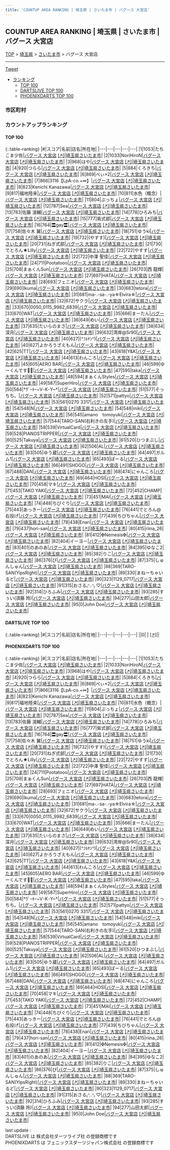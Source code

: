 ```yaml
---
title: 'COUNTUP AREA RANKING | 埼玉県 | さいたま市 | バグース 大宮店'
---
```

## COUNTUP AREA RANKING | 埼玉県 | さいたま市 | バグース 大宮店

[TOP](/darts/rank/) > [埼玉県](/darts/rank/埼玉県/) > [さいたま市](/darts/rank/埼玉県/さいたま市/) > バグース 大宮店

___

<a href="https://twitter.com/share?ref_src=twsrc%5Etfw" data-text="COUNTUP AREA RANKING | 埼玉県さいたま市バグース 大宮店" class="twitter-share-button" data-hashtags="DARTSLIVE,PHOENIXDARTS,darts,ダーツ" data-show-count="false">Tweet</a>

* [ランキング](#カウントアップランキング)
    * [TOP 100](#top-100)
    * [DARTSLIVE TOP 100](#dartslive-top-100)
    * [PHOENIXDARTS TOP 100](#phoenixdarts-top-100)

### 市区町村

<ul>

</ul>

### カウントアップランキング

#### TOP 100



{:.table-ranking}
|#|スコア|名前|店名|所在地|
|---|---|---|---|---|
|1|1053|<span class="rank-name-pd">たちこま少佐</span>|<a href="/darts/rank/shops/7650.html">バグース 大宮店</a> <a href="https://vs.phoenixdarts.com/jp/shop/shopDetailInfo/s_7650?s_seq=7650">[↗]</a>|<a href="/darts/rank/埼玉県/さいたま市">埼玉県さいたま市</a>|
|2|1033|<span class="rank-name-pd">NoriHiroN</span>|<a href="/darts/rank/shops/7650.html">バグース 大宮店</a> <a href="https://vs.phoenixdarts.com/jp/shop/shopDetailInfo/s_7650?s_seq=7650">[↗]</a>|<a href="/darts/rank/埼玉県/さいたま市">埼玉県さいたま市</a>|
|3|968|<span class="rank-name-pd">はや</span>|<a href="/darts/rank/shops/7650.html">バグース 大宮店</a> <a href="https://vs.phoenixdarts.com/jp/shop/shopDetailInfo/s_7650?s_seq=7650">[↗]</a>|<a href="/darts/rank/埼玉県/さいたま市">埼玉県さいたま市</a>|
|4|920|<span class="rank-name-pd">つらら</span>|<a href="/darts/rank/shops/7650.html">バグース 大宮店</a> <a href="https://vs.phoenixdarts.com/jp/shop/shopDetailInfo/s_7650?s_seq=7650">[↗]</a>|<a href="/darts/rank/埼玉県/さいたま市">埼玉県さいたま市</a>|
|5|884|<span class="rank-name-pd">くろきち</span>|<a href="/darts/rank/shops/7650.html">バグース 大宮店</a> <a href="https://vs.phoenixdarts.com/jp/shop/shopDetailInfo/s_7650?s_seq=7650">[↗]</a>|<a href="/darts/rank/埼玉県/さいたま市">埼玉県さいたま市</a>|
|6|869|<span class="rank-name-pd">ぺぃ×2</span>|<a href="/darts/rank/shops/7650.html">バグース 大宮店</a> <a href="https://vs.phoenixdarts.com/jp/shop/shopDetailInfo/s_7650?s_seq=7650">[↗]</a>|<a href="/darts/rank/埼玉県/さいたま市">埼玉県さいたま市</a>|
|7|866|<span class="rank-name-pd">3116【LpA-co.+∞】</span>|<a href="/darts/rank/shops/7650.html">バグース 大宮店</a> <a href="https://vs.phoenixdarts.com/jp/shop/shopDetailInfo/s_7650?s_seq=7650">[↗]</a>|<a href="/darts/rank/埼玉県/さいたま市">埼玉県さいたま市</a>|
|8|823|<span class="rank-name-pd">Kenichi Kanazawa</span>|<a href="/darts/rank/shops/7650.html">バグース 大宮店</a> <a href="https://vs.phoenixdarts.com/jp/shop/shopDetailInfo/s_7650?s_seq=7650">[↗]</a>|<a href="/darts/rank/埼玉県/さいたま市">埼玉県さいたま市</a>|
|9|817|<span class="rank-name-pd">福地陸来</span>|<a href="/darts/rank/shops/7650.html">バグース 大宮店</a> <a href="https://vs.phoenixdarts.com/jp/shop/shopDetailInfo/s_7650?s_seq=7650">[↗]</a>|<a href="/darts/rank/埼玉県/さいたま市">埼玉県さいたま市</a>|
|10|811|<span class="rank-name-pd">水色（概念）</span>|<a href="/darts/rank/shops/7650.html">バグース 大宮店</a> <a href="https://vs.phoenixdarts.com/jp/shop/shopDetailInfo/s_7650?s_seq=7650">[↗]</a>|<a href="/darts/rank/埼玉県/さいたま市">埼玉県さいたま市</a>|
|11|804|<span class="rank-name-pd">ぷっちょ</span>|<a href="/darts/rank/shops/7650.html">バグース 大宮店</a> <a href="https://vs.phoenixdarts.com/jp/shop/shopDetailInfo/s_7650?s_seq=7650">[↗]</a>|<a href="/darts/rank/埼玉県/さいたま市">埼玉県さいたま市</a>|
|12|787|<span class="rank-name-pd">Sea</span>|<a href="/darts/rank/shops/7650.html">バグース 大宮店</a> <a href="https://vs.phoenixdarts.com/jp/shop/shopDetailInfo/s_7650?s_seq=7650">[↗]</a>|<a href="/darts/rank/埼玉県/さいたま市">埼玉県さいたま市</a>|
|13|783|<span class="rank-name-pd"><span class="pro-icon-pd"></span>佐藤 滉輔</span>|<a href="/darts/rank/shops/7650.html">バグース 大宮店</a> <a href="https://vs.phoenixdarts.com/jp/shop/shopDetailInfo/s_7650?s_seq=7650">[↗]</a>|<a href="/darts/rank/埼玉県/さいたま市">埼玉県さいたま市</a>|
|14|778|<span class="rank-name-pd">ひろみち</span>|<a href="/darts/rank/shops/7650.html">バグース 大宮店</a> <a href="https://vs.phoenixdarts.com/jp/shop/shopDetailInfo/s_7650?s_seq=7650">[↗]</a>|<a href="/darts/rank/埼玉県/さいたま市">埼玉県さいたま市</a>|
|15|777|<span class="rank-name-pd">紫式部</span>|<a href="/darts/rank/shops/7650.html">バグース 大宮店</a> <a href="https://vs.phoenixdarts.com/jp/shop/shopDetailInfo/s_7650?s_seq=7650">[↗]</a>|<a href="/darts/rank/埼玉県/さいたま市">埼玉県さいたま市</a>|
|16|764|<span class="rank-name-pd">〓gay〓</span>|<a href="/darts/rank/shops/7650.html">バグース 大宮店</a> <a href="https://vs.phoenixdarts.com/jp/shop/shopDetailInfo/s_7650?s_seq=7650">[↗]</a>|<a href="/darts/rank/埼玉県/さいたま市">埼玉県さいたま市</a>|
|17|758|<span class="rank-name-pd"><span class="pro-icon-pd"></span>佐々木 翼</span>|<a href="/darts/rank/shops/7650.html">バグース 大宮店</a> <a href="https://vs.phoenixdarts.com/jp/shop/shopDetailInfo/s_7650?s_seq=7650">[↗]</a>|<a href="/darts/rank/埼玉県/さいたま市">埼玉県さいたま市</a>|
|18|751|<span class="rank-name-pd">ゆうki</span>|<a href="/darts/rank/shops/7650.html">バグース 大宮店</a> <a href="https://vs.phoenixdarts.com/jp/shop/shopDetailInfo/s_7650?s_seq=7650">[↗]</a>|<a href="/darts/rank/埼玉県/さいたま市">埼玉県さいたま市</a>|
|19|732|<span class="rank-name-pd">(やすす)</span>|<a href="/darts/rank/shops/7650.html">バグース 大宮店</a> <a href="https://vs.phoenixdarts.com/jp/shop/shopDetailInfo/s_7650?s_seq=7650">[↗]</a>|<a href="/darts/rank/埼玉県/さいたま市">埼玉県さいたま市</a>|
|20|731|<span class="rank-name-pd">ねぎ式部</span>|<a href="/darts/rank/shops/7650.html">バグース 大宮店</a> <a href="https://vs.phoenixdarts.com/jp/shop/shopDetailInfo/s_7650?s_seq=7650">[↗]</a>|<a href="/darts/rank/埼玉県/さいたま市">埼玉県さいたま市</a>|
|21|730|<span class="rank-name-pd">でとろん★Lilly</span>|<a href="/darts/rank/shops/7650.html">バグース 大宮店</a> <a href="https://vs.phoenixdarts.com/jp/shop/shopDetailInfo/s_7650?s_seq=7650">[↗]</a>|<a href="/darts/rank/埼玉県/さいたま市">埼玉県さいたま市</a>|
|22|722|<span class="rank-name-pd">やすす</span>|<a href="/darts/rank/shops/7650.html">バグース 大宮店</a> <a href="https://vs.phoenixdarts.com/jp/shop/shopDetailInfo/s_7650?s_seq=7650">[↗]</a>|<a href="/darts/rank/埼玉県/さいたま市">埼玉県さいたま市</a>|
|22|722|<span class="rank-name-pd"><span class="pro-icon-pd"></span>中澤 聖佳</span>|<a href="/darts/rank/shops/7650.html">バグース 大宮店</a> <a href="https://vs.phoenixdarts.com/jp/shop/shopDetailInfo/s_7650?s_seq=7650">[↗]</a>|<a href="/darts/rank/埼玉県/さいたま市">埼玉県さいたま市</a>|
|24|711|<span class="rank-name-pd">Pootatooo</span>|<a href="/darts/rank/shops/7650.html">バグース 大宮店</a> <a href="https://vs.phoenixdarts.com/jp/shop/shopDetailInfo/s_7650?s_seq=7650">[↗]</a>|<a href="/darts/rank/埼玉県/さいたま市">埼玉県さいたま市</a>|
|25|708|<span class="rank-name-pd">まぁくんSun</span>|<a href="/darts/rank/shops/7650.html">バグース 大宮店</a> <a href="https://vs.phoenixdarts.com/jp/shop/shopDetailInfo/s_7650?s_seq=7650">[↗]</a>|<a href="/darts/rank/埼玉県/さいたま市">埼玉県さいたま市</a>|
|26|703|<span class="rank-name-pd"><span class="pro-icon-pd"></span>西 龍輝</span>|<a href="/darts/rank/shops/7650.html">バグース 大宮店</a> <a href="https://vs.phoenixdarts.com/jp/shop/shopDetailInfo/s_7650?s_seq=7650">[↗]</a>|<a href="/darts/rank/埼玉県/さいたま市">埼玉県さいたま市</a>|
|27|697|<span class="rank-name-pd">HATA</span>|<a href="/darts/rank/shops/7650.html">バグース 大宮店</a> <a href="https://vs.phoenixdarts.com/jp/shop/shopDetailInfo/s_7650?s_seq=7650">[↗]</a>|<a href="/darts/rank/埼玉県/さいたま市">埼玉県さいたま市</a>|
|28|693|<span class="rank-name-pd">フェニオ</span>|<a href="/darts/rank/shops/7650.html">バグース 大宮店</a> <a href="https://vs.phoenixdarts.com/jp/shop/shopDetailInfo/s_7650?s_seq=7650">[↗]</a>|<a href="/darts/rank/埼玉県/さいたま市">埼玉県さいたま市</a>|
|29|690|<span class="rank-name-pd">Ikuma</span>|<a href="/darts/rank/shops/7650.html">バグース 大宮店</a> <a href="https://vs.phoenixdarts.com/jp/shop/shopDetailInfo/s_7650?s_seq=7650">[↗]</a>|<a href="/darts/rank/埼玉県/さいたま市">埼玉県さいたま市</a>|
|30|683|<span class="rank-name-pd">tetora</span>|<a href="/darts/rank/shops/7650.html">バグース 大宮店</a> <a href="https://vs.phoenixdarts.com/jp/shop/shopDetailInfo/s_7650?s_seq=7650">[↗]</a>|<a href="/darts/rank/埼玉県/さいたま市">埼玉県さいたま市</a>|
|31|681|<span class="rank-name-pd">ma-.-sa-.-ya☆Elvira☆</span>|<a href="/darts/rank/shops/7650.html">バグース 大宮店</a> <a href="https://vs.phoenixdarts.com/jp/shop/shopDetailInfo/s_7650?s_seq=7650">[↗]</a>|<a href="/darts/rank/埼玉県/さいたま市">埼玉県さいたま市</a>|
|32|672|<span class="rank-name-pd">サクラ</span>|<a href="/darts/rank/shops/7650.html">バグース 大宮店</a> <a href="https://vs.phoenixdarts.com/jp/shop/shopDetailInfo/s_7650?s_seq=7650">[↗]</a>|<a href="/darts/rank/埼玉県/さいたま市">埼玉県さいたま市</a>|
|33|670|<span class="rank-name-pd">0050_0115_9982_6839</span>|<a href="/darts/rank/shops/7650.html">バグース 大宮店</a> <a href="https://vs.phoenixdarts.com/jp/shop/shopDetailInfo/s_7650?s_seq=7650">[↗]</a>|<a href="/darts/rank/埼玉県/さいたま市">埼玉県さいたま市</a>|
|33|670|<span class="rank-name-pd">WAT</span>|<a href="/darts/rank/shops/7650.html">バグース 大宮店</a> <a href="https://vs.phoenixdarts.com/jp/shop/shopDetailInfo/s_7650?s_seq=7650">[↗]</a>|<a href="/darts/rank/埼玉県/さいたま市">埼玉県さいたま市</a>|
|35|666|<span class="rank-name-pd">まーたん</span>|<a href="/darts/rank/shops/7650.html">バグース 大宮店</a> <a href="https://vs.phoenixdarts.com/jp/shop/shopDetailInfo/s_7650?s_seq=7650">[↗]</a>|<a href="/darts/rank/埼玉県/さいたま市">埼玉県さいたま市</a>|
|36|649|<span class="rank-name-pd">めい</span>|<a href="/darts/rank/shops/7650.html">バグース 大宮店</a> <a href="https://vs.phoenixdarts.com/jp/shop/shopDetailInfo/s_7650?s_seq=7650">[↗]</a>|<a href="/darts/rank/埼玉県/さいたま市">埼玉県さいたま市</a>|
|37|635|<span class="rank-name-pd">たいらのまさ</span>|<a href="/darts/rank/shops/7650.html">バグース 大宮店</a> <a href="https://vs.phoenixdarts.com/jp/shop/shopDetailInfo/s_7650?s_seq=7650">[↗]</a>|<a href="/darts/rank/埼玉県/さいたま市">埼玉県さいたま市</a>|
|38|634|<span class="rank-name-pd">深月</span>|<a href="/darts/rank/shops/7650.html">バグース 大宮店</a> <a href="https://vs.phoenixdarts.com/jp/shop/shopDetailInfo/s_7650?s_seq=7650">[↗]</a>|<a href="/darts/rank/埼玉県/さいたま市">埼玉県さいたま市</a>|
|39|632|<span class="rank-name-pd">湾岸@Sr90</span>|<a href="/darts/rank/shops/7650.html">バグース 大宮店</a> <a href="https://vs.phoenixdarts.com/jp/shop/shopDetailInfo/s_7650?s_seq=7650">[↗]</a>|<a href="/darts/rank/埼玉県/さいたま市">埼玉県さいたま市</a>|
|40|627|<span class="rank-name-pd">(^ﾌﾙﾔﾝ^)</span>|<a href="/darts/rank/shops/7650.html">バグース 大宮店</a> <a href="https://vs.phoenixdarts.com/jp/shop/shopDetailInfo/s_7650?s_seq=7650">[↗]</a>|<a href="/darts/rank/埼玉県/さいたま市">埼玉県さいたま市</a>|
|40|627|<span class="rank-name-pd">よかろうざえもん</span>|<a href="/darts/rank/shops/7650.html">バグース 大宮店</a> <a href="https://vs.phoenixdarts.com/jp/shop/shopDetailInfo/s_7650?s_seq=7650">[↗]</a>|<a href="/darts/rank/埼玉県/さいたま市">埼玉県さいたま市</a>|
|42|625|<span class="rank-name-pd">TT</span>|<a href="/darts/rank/shops/7650.html">バグース 大宮店</a> <a href="https://vs.phoenixdarts.com/jp/shop/shopDetailInfo/s_7650?s_seq=7650">[↗]</a>|<a href="/darts/rank/埼玉県/さいたま市">埼玉県さいたま市</a>|
|43|618|<span class="rank-name-pd">Y&amp;K</span>|<a href="/darts/rank/shops/7650.html">バグース 大宮店</a> <a href="https://vs.phoenixdarts.com/jp/shop/shopDetailInfo/s_7650?s_seq=7650">[↗]</a>|<a href="/darts/rank/埼玉県/さいたま市">埼玉県さいたま市</a>|
|44|613|<span class="rank-name-pd">わんころ</span>|<a href="/darts/rank/shops/7650.html">バグース 大宮店</a> <a href="https://vs.phoenixdarts.com/jp/shop/shopDetailInfo/s_7650?s_seq=7650">[↗]</a>|<a href="/darts/rank/埼玉県/さいたま市">埼玉県さいたま市</a>|
|45|605|<span class="rank-name-pd">AERO BAR</span>|<a href="/darts/rank/shops/7650.html">バグース 大宮店</a> <a href="https://vs.phoenixdarts.com/jp/shop/shopDetailInfo/s_7650?s_seq=7650">[↗]</a>|<a href="/darts/rank/埼玉県/さいたま市">埼玉県さいたま市</a>|
|46|599|<span class="rank-name-pd">ゆーくんです🔰🎯</span>|<a href="/darts/rank/shops/7650.html">バグース 大宮店</a> <a href="https://vs.phoenixdarts.com/jp/shop/shopDetailInfo/s_7650?s_seq=7650">[↗]</a>|<a href="/darts/rank/埼玉県/さいたま市">埼玉県さいたま市</a>|
|47|595|<span class="rank-name-pd">taka</span>|<a href="/darts/rank/shops/7650.html">バグース 大宮店</a> <a href="https://vs.phoenixdarts.com/jp/shop/shopDetailInfo/s_7650?s_seq=7650">[↗]</a>|<a href="/darts/rank/埼玉県/さいたま市">埼玉県さいたま市</a>|
|48|594|<span class="rank-name-pd">まぁくんStyles</span>|<a href="/darts/rank/shops/7650.html">バグース 大宮店</a> <a href="https://vs.phoenixdarts.com/jp/shop/shopDetailInfo/s_7650?s_seq=7650">[↗]</a>|<a href="/darts/rank/埼玉県/さいたま市">埼玉県さいたま市</a>|
|49|587|<span class="rank-name-pd">SuperHiro</span>|<a href="/darts/rank/shops/7650.html">バグース 大宮店</a> <a href="https://vs.phoenixdarts.com/jp/shop/shopDetailInfo/s_7650?s_seq=7650">[↗]</a>|<a href="/darts/rank/埼玉県/さいたま市">埼玉県さいたま市</a>|
|50|584|<span class="rank-name-pd">†ｳﾞｰｷｰ~V･K･Y~†</span>|<a href="/darts/rank/shops/7650.html">バグース 大宮店</a> <a href="https://vs.phoenixdarts.com/jp/shop/shopDetailInfo/s_7650?s_seq=7650">[↗]</a>|<a href="/darts/rank/埼玉県/さいたま市">埼玉県さいたま市</a>|
|51|577|<span class="rank-name-pd">そっちち。</span>|<a href="/darts/rank/shops/7650.html">バグース 大宮店</a> <a href="https://vs.phoenixdarts.com/jp/shop/shopDetailInfo/s_7650?s_seq=7650">[↗]</a>|<a href="/darts/rank/埼玉県/さいたま市">埼玉県さいたま市</a>|
|52|571|<span class="rank-name-pd">pattyo</span>|<a href="/darts/rank/shops/7650.html">バグース 大宮店</a> <a href="https://vs.phoenixdarts.com/jp/shop/shopDetailInfo/s_7650?s_seq=7650">[↗]</a>|<a href="/darts/rank/埼玉県/さいたま市">埼玉県さいたま市</a>|
|53|561|<span class="rank-name-pd">0270 3317</span>|<a href="/darts/rank/shops/7650.html">バグース 大宮店</a> <a href="https://vs.phoenixdarts.com/jp/shop/shopDetailInfo/s_7650?s_seq=7650">[↗]</a>|<a href="/darts/rank/埼玉県/さいたま市">埼玉県さいたま市</a>|
|54|548|<span class="rank-name-pd">N</span>|<a href="/darts/rank/shops/7650.html">バグース 大宮店</a> <a href="https://vs.phoenixdarts.com/jp/shop/shopDetailInfo/s_7650?s_seq=7650">[↗]</a>|<a href="/darts/rank/埼玉県/さいたま市">埼玉県さいたま市</a>|
|54|548|<span class="rank-name-pd">miki</span>|<a href="/darts/rank/shops/7650.html">バグース 大宮店</a> <a href="https://vs.phoenixdarts.com/jp/shop/shopDetailInfo/s_7650?s_seq=7650">[↗]</a>|<a href="/darts/rank/埼玉県/さいたま市">埼玉県さいたま市</a>|
|56|545|<span class="rank-name-pd">amano　tomoyuki</span>|<a href="/darts/rank/shops/7650.html">バグース 大宮店</a> <a href="https://vs.phoenixdarts.com/jp/shop/shopDetailInfo/s_7650?s_seq=7650">[↗]</a>|<a href="/darts/rank/埼玉県/さいたま市">埼玉県さいたま市</a>|
|57|544|<span class="rank-name-pd">TARO-SAN(右利きの左手)</span>|<a href="/darts/rank/shops/7650.html">バグース 大宮店</a> <a href="https://vs.phoenixdarts.com/jp/shop/shopDetailInfo/s_7650?s_seq=7650">[↗]</a>|<a href="/darts/rank/埼玉県/さいたま市">埼玉県さいたま市</a>|
|58|539|<span class="rank-name-pd">VirtualCard</span>|<a href="/darts/rank/shops/7650.html">バグース 大宮店</a> <a href="https://vs.phoenixdarts.com/jp/shop/shopDetailInfo/s_7650?s_seq=7650">[↗]</a>|<a href="/darts/rank/埼玉県/さいたま市">埼玉県さいたま市</a>|
|59|528|<span class="rank-name-pd">PIANOSTRIPPER</span>|<a href="/darts/rank/shops/7650.html">バグース 大宮店</a> <a href="https://vs.phoenixdarts.com/jp/shop/shopDetailInfo/s_7650?s_seq=7650">[↗]</a>|<a href="/darts/rank/埼玉県/さいたま市">埼玉県さいたま市</a>|
|60|525|<span class="rank-name-pd">Takuya</span>|<a href="/darts/rank/shops/7650.html">バグース 大宮店</a> <a href="https://vs.phoenixdarts.com/jp/shop/shopDetailInfo/s_7650?s_seq=7650">[↗]</a>|<a href="/darts/rank/埼玉県/さいたま市">埼玉県さいたま市</a>|
|61|520|<span class="rank-name-pd">ひつまぶし</span>|<a href="/darts/rank/shops/7650.html">バグース 大宮店</a> <a href="https://vs.phoenixdarts.com/jp/shop/shopDetailInfo/s_7650?s_seq=7650">[↗]</a>|<a href="/darts/rank/埼玉県/さいたま市">埼玉県さいたま市</a>|
|62|506|<span class="rank-name-pd">AL</span>|<a href="/darts/rank/shops/7650.html">バグース 大宮店</a> <a href="https://vs.phoenixdarts.com/jp/shop/shopDetailInfo/s_7650?s_seq=7650">[↗]</a>|<a href="/darts/rank/埼玉県/さいたま市">埼玉県さいたま市</a>|
|63|505|<span class="rank-name-pd">ゆう蔵</span>|<a href="/darts/rank/shops/7650.html">バグース 大宮店</a> <a href="https://vs.phoenixdarts.com/jp/shop/shopDetailInfo/s_7650?s_seq=7650">[↗]</a>|<a href="/darts/rank/埼玉県/さいたま市">埼玉県さいたま市</a>|
|64|497|<span class="rank-name-pd">ガルム1</span>|<a href="/darts/rank/shops/7650.html">バグース 大宮店</a> <a href="https://vs.phoenixdarts.com/jp/shop/shopDetailInfo/s_7650?s_seq=7650">[↗]</a>|<a href="/darts/rank/埼玉県/さいたま市">埼玉県さいたま市</a>|
|65|493|<span class="rank-name-pd">ぽーる</span>|<a href="/darts/rank/shops/7650.html">バグース 大宮店</a> <a href="https://vs.phoenixdarts.com/jp/shop/shopDetailInfo/s_7650?s_seq=7650">[↗]</a>|<a href="/darts/rank/埼玉県/さいたま市">埼玉県さいたま市</a>|
|66|491|<span class="rank-name-pd">SHOGO</span>|<a href="/darts/rank/shops/7650.html">バグース 大宮店</a> <a href="https://vs.phoenixdarts.com/jp/shop/shopDetailInfo/s_7650?s_seq=7650">[↗]</a>|<a href="/darts/rank/埼玉県/さいたま市">埼玉県さいたま市</a>|
|67|488|<span class="rank-name-pd">DAN</span>|<a href="/darts/rank/shops/7650.html">バグース 大宮店</a> <a href="https://vs.phoenixdarts.com/jp/shop/shopDetailInfo/s_7650?s_seq=7650">[↗]</a>|<a href="/darts/rank/埼玉県/さいたま市">埼玉県さいたま市</a>|
|68|474|<span class="rank-name-pd">にゃんころ</span>|<a href="/darts/rank/shops/7650.html">バグース 大宮店</a> <a href="https://vs.phoenixdarts.com/jp/shop/shopDetailInfo/s_7650?s_seq=7650">[↗]</a>|<a href="/darts/rank/埼玉県/さいたま市">埼玉県さいたま市</a>|
|69|464|<span class="rank-name-pd">HOSI</span>|<a href="/darts/rank/shops/7650.html">バグース 大宮店</a> <a href="https://vs.phoenixdarts.com/jp/shop/shopDetailInfo/s_7650?s_seq=7650">[↗]</a>|<a href="/darts/rank/埼玉県/さいたま市">埼玉県さいたま市</a>|
|70|458|<span class="rank-name-pd">マキ</span>|<a href="/darts/rank/shops/7650.html">バグース 大宮店</a> <a href="https://vs.phoenixdarts.com/jp/shop/shopDetailInfo/s_7650?s_seq=7650">[↗]</a>|<a href="/darts/rank/埼玉県/さいたま市">埼玉県さいたま市</a>|
|71|453|<span class="rank-name-pd">TAKO YAKI</span>|<a href="/darts/rank/shops/7650.html">バグース 大宮店</a> <a href="https://vs.phoenixdarts.com/jp/shop/shopDetailInfo/s_7650?s_seq=7650">[↗]</a>|<a href="/darts/rank/埼玉県/さいたま市">埼玉県さいたま市</a>|
|72|452|<span class="rank-name-pd">CHAMP</span>|<a href="/darts/rank/shops/7650.html">バグース 大宮店</a> <a href="https://vs.phoenixdarts.com/jp/shop/shopDetailInfo/s_7650?s_seq=7650">[↗]</a>|<a href="/darts/rank/埼玉県/さいたま市">埼玉県さいたま市</a>|
|73|451|<span class="rank-name-pd">MAI</span>|<a href="/darts/rank/shops/7650.html">バグース 大宮店</a> <a href="https://vs.phoenixdarts.com/jp/shop/shopDetailInfo/s_7650?s_seq=7650">[↗]</a>|<a href="/darts/rank/埼玉県/さいたま市">埼玉県さいたま市</a>|
|74|448|<span class="rank-name-pd">ちびぐり</span>|<a href="/darts/rank/shops/7650.html">バグース 大宮店</a> <a href="https://vs.phoenixdarts.com/jp/shop/shopDetailInfo/s_7650?s_seq=7650">[↗]</a>|<a href="/darts/rank/埼玉県/さいたま市">埼玉県さいたま市</a>|
|75|443|<span class="rank-name-pd">あっきー</span>|<a href="/darts/rank/shops/7650.html">バグース 大宮店</a> <a href="https://vs.phoenixdarts.com/jp/shop/shopDetailInfo/s_7650?s_seq=7650">[↗]</a>|<a href="/darts/rank/埼玉県/さいたま市">埼玉県さいたま市</a>|
|76|441|<span class="rank-name-pd">でとろん@右投げ</span>|<a href="/darts/rank/shops/7650.html">バグース 大宮店</a> <a href="https://vs.phoenixdarts.com/jp/shop/shopDetailInfo/s_7650?s_seq=7650">[↗]</a>|<a href="/darts/rank/埼玉県/さいたま市">埼玉県さいたま市</a>|
|77|439|<span class="rank-name-pd">ちびちゃん</span>|<a href="/darts/rank/shops/7650.html">バグース 大宮店</a> <a href="https://vs.phoenixdarts.com/jp/shop/shopDetailInfo/s_7650?s_seq=7650">[↗]</a>|<a href="/darts/rank/埼玉県/さいたま市">埼玉県さいたま市</a>|
|78|438|<span class="rank-name-pd">Enari</span>|<a href="/darts/rank/shops/7650.html">バグース 大宮店</a> <a href="https://vs.phoenixdarts.com/jp/shop/shopDetailInfo/s_7650?s_seq=7650">[↗]</a>|<a href="/darts/rank/埼玉県/さいたま市">埼玉県さいたま市</a>|
|79|437|<span class="rank-name-pd">hori-san</span>|<a href="/darts/rank/shops/7650.html">バグース 大宮店</a> <a href="https://vs.phoenixdarts.com/jp/shop/shopDetailInfo/s_7650?s_seq=7650">[↗]</a>|<a href="/darts/rank/埼玉県/さいたま市">埼玉県さいたま市</a>|
|80|415|<span class="rank-name-pd">riina_26</span>|<a href="/darts/rank/shops/7650.html">バグース 大宮店</a> <a href="https://vs.phoenixdarts.com/jp/shop/shopDetailInfo/s_7650?s_seq=7650">[↗]</a>|<a href="/darts/rank/埼玉県/さいたま市">埼玉県さいたま市</a>|
|81|412|<span class="rank-name-pd">✠Nemesis✠</span>|<a href="/darts/rank/shops/7650.html">バグース 大宮店</a> <a href="https://vs.phoenixdarts.com/jp/shop/shopDetailInfo/s_7650?s_seq=7650">[↗]</a>|<a href="/darts/rank/埼玉県/さいたま市">埼玉県さいたま市</a>|
|82|404|<span class="rank-name-pd">イーヨー</span>|<a href="/darts/rank/shops/7650.html">バグース 大宮店</a> <a href="https://vs.phoenixdarts.com/jp/shop/shopDetailInfo/s_7650?s_seq=7650">[↗]</a>|<a href="/darts/rank/埼玉県/さいたま市">埼玉県さいたま市</a>|
|83|401|<span class="rank-name-pd">のあのあ</span>|<a href="/darts/rank/shops/7650.html">バグース 大宮店</a> <a href="https://vs.phoenixdarts.com/jp/shop/shopDetailInfo/s_7650?s_seq=7650">[↗]</a>|<a href="/darts/rank/埼玉県/さいたま市">埼玉県さいたま市</a>|
|84|395|<span class="rank-name-pd">ゆなこ2</span>|<a href="/darts/rank/shops/7650.html">バグース 大宮店</a> <a href="https://vs.phoenixdarts.com/jp/shop/shopDetailInfo/s_7650?s_seq=7650">[↗]</a>|<a href="/darts/rank/埼玉県/さいたま市">埼玉県さいたま市</a>|
|85|382|<span class="rank-name-pd">りこ</span>|<a href="/darts/rank/shops/7650.html">バグース 大宮店</a> <a href="https://vs.phoenixdarts.com/jp/shop/shopDetailInfo/s_7650?s_seq=7650">[↗]</a>|<a href="/darts/rank/埼玉県/さいたま市">埼玉県さいたま市</a>|
|86|376|<span class="rank-name-pd">ぴ</span>|<a href="/darts/rank/shops/7650.html">バグース 大宮店</a> <a href="https://vs.phoenixdarts.com/jp/shop/shopDetailInfo/s_7650?s_seq=7650">[↗]</a>|<a href="/darts/rank/埼玉県/さいたま市">埼玉県さいたま市</a>|
|87|375|<span class="rank-name-pd">しゅんしゅん</span>|<a href="/darts/rank/shops/7650.html">バグース 大宮店</a> <a href="https://vs.phoenixdarts.com/jp/shop/shopDetailInfo/s_7650?s_seq=7650">[↗]</a>|<a href="/darts/rank/埼玉県/さいたま市">埼玉県さいたま市</a>|
|88|369|<span class="rank-name-pd">TARO-SAN(YipsRight)</span>|<a href="/darts/rank/shops/7650.html">バグース 大宮店</a> <a href="https://vs.phoenixdarts.com/jp/shop/shopDetailInfo/s_7650?s_seq=7650">[↗]</a>|<a href="/darts/rank/埼玉県/さいたま市">埼玉県さいたま市</a>|
|89|330|<span class="rank-name-pd">まねーちゃいるど</span>|<a href="/darts/rank/shops/7650.html">バグース 大宮店</a> <a href="https://vs.phoenixdarts.com/jp/shop/shopDetailInfo/s_7650?s_seq=7650">[↗]</a>|<a href="/darts/rank/埼玉県/さいたま市">埼玉県さいたま市</a>|
|90|323|<span class="rank-name-pd">1129_0717</span>|<a href="/darts/rank/shops/7650.html">バグース 大宮店</a> <a href="https://vs.phoenixdarts.com/jp/shop/shopDetailInfo/s_7650?s_seq=7650">[↗]</a>|<a href="/darts/rank/埼玉県/さいたま市">埼玉県さいたま市</a>|
|91|315|<span class="rank-name-pd">おさる₍ᐢ‥ᐢ₎ ♡</span>|<a href="/darts/rank/shops/7650.html">バグース 大宮店</a> <a href="https://vs.phoenixdarts.com/jp/shop/shopDetailInfo/s_7650?s_seq=7650">[↗]</a>|<a href="/darts/rank/埼玉県/さいたま市">埼玉県さいたま市</a>|
|92|314|<span class="rank-name-pd">ひろふみ</span>|<a href="/darts/rank/shops/7650.html">バグース 大宮店</a> <a href="https://vs.phoenixdarts.com/jp/shop/shopDetailInfo/s_7650?s_seq=7650">[↗]</a>|<a href="/darts/rank/埼玉県/さいたま市">埼玉県さいたま市</a>|
|93|285|<span class="rank-name-pd">すぅい(須藤 玲)</span>|<a href="/darts/rank/shops/7650.html">バグース 大宮店</a> <a href="https://vs.phoenixdarts.com/jp/shop/shopDetailInfo/s_7650?s_seq=7650">[↗]</a>|<a href="/darts/rank/埼玉県/さいたま市">埼玉県さいたま市</a>|
|94|277|<span class="rank-name-pd">山田太郎</span>|<a href="/darts/rank/shops/7650.html">バグース 大宮店</a> <a href="https://vs.phoenixdarts.com/jp/shop/shopDetailInfo/s_7650?s_seq=7650">[↗]</a>|<a href="/darts/rank/埼玉県/さいたま市">埼玉県さいたま市</a>|
|95|0|<span class="rank-name-pd">John Doe</span>|<a href="/darts/rank/shops/7650.html">バグース 大宮店</a> <a href="https://vs.phoenixdarts.com/jp/shop/shopDetailInfo/s_7650?s_seq=7650">[↗]</a>|<a href="/darts/rank/埼玉県/さいたま市">埼玉県さいたま市</a>|


#### DARTSLIVE TOP 100



{:.table-ranking}
|#|スコア|名前|店名|所在地|
|---|---|---|---|---|
||0|<span class="rank-name-dl"> </span>|<a href="/darts/rank/shops/.html"></a> <a href="">[↗]</a>|<a href="/darts/rank//"></a>|


#### PHOENIXDARTS TOP 100



{:.table-ranking}
|#|スコア|名前|店名|所在地|
|---|---|---|---|---|
|1|1053|<span class="rank-name-pd">たちこま少佐</span>|<a href="/darts/rank/shops/7650.html">バグース 大宮店</a> <a href="https://vs.phoenixdarts.com/jp/shop/shopDetailInfo/s_7650?s_seq=7650">[↗]</a>|<a href="/darts/rank/埼玉県/さいたま市">埼玉県さいたま市</a>|
|2|1033|<span class="rank-name-pd">NoriHiroN</span>|<a href="/darts/rank/shops/7650.html">バグース 大宮店</a> <a href="https://vs.phoenixdarts.com/jp/shop/shopDetailInfo/s_7650?s_seq=7650">[↗]</a>|<a href="/darts/rank/埼玉県/さいたま市">埼玉県さいたま市</a>|
|3|968|<span class="rank-name-pd">はや</span>|<a href="/darts/rank/shops/7650.html">バグース 大宮店</a> <a href="https://vs.phoenixdarts.com/jp/shop/shopDetailInfo/s_7650?s_seq=7650">[↗]</a>|<a href="/darts/rank/埼玉県/さいたま市">埼玉県さいたま市</a>|
|4|920|<span class="rank-name-pd">つらら</span>|<a href="/darts/rank/shops/7650.html">バグース 大宮店</a> <a href="https://vs.phoenixdarts.com/jp/shop/shopDetailInfo/s_7650?s_seq=7650">[↗]</a>|<a href="/darts/rank/埼玉県/さいたま市">埼玉県さいたま市</a>|
|5|884|<span class="rank-name-pd">くろきち</span>|<a href="/darts/rank/shops/7650.html">バグース 大宮店</a> <a href="https://vs.phoenixdarts.com/jp/shop/shopDetailInfo/s_7650?s_seq=7650">[↗]</a>|<a href="/darts/rank/埼玉県/さいたま市">埼玉県さいたま市</a>|
|6|869|<span class="rank-name-pd">ぺぃ×2</span>|<a href="/darts/rank/shops/7650.html">バグース 大宮店</a> <a href="https://vs.phoenixdarts.com/jp/shop/shopDetailInfo/s_7650?s_seq=7650">[↗]</a>|<a href="/darts/rank/埼玉県/さいたま市">埼玉県さいたま市</a>|
|7|866|<span class="rank-name-pd">3116【LpA-co.+∞】</span>|<a href="/darts/rank/shops/7650.html">バグース 大宮店</a> <a href="https://vs.phoenixdarts.com/jp/shop/shopDetailInfo/s_7650?s_seq=7650">[↗]</a>|<a href="/darts/rank/埼玉県/さいたま市">埼玉県さいたま市</a>|
|8|823|<span class="rank-name-pd">Kenichi Kanazawa</span>|<a href="/darts/rank/shops/7650.html">バグース 大宮店</a> <a href="https://vs.phoenixdarts.com/jp/shop/shopDetailInfo/s_7650?s_seq=7650">[↗]</a>|<a href="/darts/rank/埼玉県/さいたま市">埼玉県さいたま市</a>|
|9|817|<span class="rank-name-pd">福地陸来</span>|<a href="/darts/rank/shops/7650.html">バグース 大宮店</a> <a href="https://vs.phoenixdarts.com/jp/shop/shopDetailInfo/s_7650?s_seq=7650">[↗]</a>|<a href="/darts/rank/埼玉県/さいたま市">埼玉県さいたま市</a>|
|10|811|<span class="rank-name-pd">水色（概念）</span>|<a href="/darts/rank/shops/7650.html">バグース 大宮店</a> <a href="https://vs.phoenixdarts.com/jp/shop/shopDetailInfo/s_7650?s_seq=7650">[↗]</a>|<a href="/darts/rank/埼玉県/さいたま市">埼玉県さいたま市</a>|
|11|804|<span class="rank-name-pd">ぷっちょ</span>|<a href="/darts/rank/shops/7650.html">バグース 大宮店</a> <a href="https://vs.phoenixdarts.com/jp/shop/shopDetailInfo/s_7650?s_seq=7650">[↗]</a>|<a href="/darts/rank/埼玉県/さいたま市">埼玉県さいたま市</a>|
|12|787|<span class="rank-name-pd">Sea</span>|<a href="/darts/rank/shops/7650.html">バグース 大宮店</a> <a href="https://vs.phoenixdarts.com/jp/shop/shopDetailInfo/s_7650?s_seq=7650">[↗]</a>|<a href="/darts/rank/埼玉県/さいたま市">埼玉県さいたま市</a>|
|13|783|<span class="rank-name-pd"><span class="pro-icon-pd"></span>佐藤 滉輔</span>|<a href="/darts/rank/shops/7650.html">バグース 大宮店</a> <a href="https://vs.phoenixdarts.com/jp/shop/shopDetailInfo/s_7650?s_seq=7650">[↗]</a>|<a href="/darts/rank/埼玉県/さいたま市">埼玉県さいたま市</a>|
|14|778|<span class="rank-name-pd">ひろみち</span>|<a href="/darts/rank/shops/7650.html">バグース 大宮店</a> <a href="https://vs.phoenixdarts.com/jp/shop/shopDetailInfo/s_7650?s_seq=7650">[↗]</a>|<a href="/darts/rank/埼玉県/さいたま市">埼玉県さいたま市</a>|
|15|777|<span class="rank-name-pd">紫式部</span>|<a href="/darts/rank/shops/7650.html">バグース 大宮店</a> <a href="https://vs.phoenixdarts.com/jp/shop/shopDetailInfo/s_7650?s_seq=7650">[↗]</a>|<a href="/darts/rank/埼玉県/さいたま市">埼玉県さいたま市</a>|
|16|764|<span class="rank-name-pd">〓gay〓</span>|<a href="/darts/rank/shops/7650.html">バグース 大宮店</a> <a href="https://vs.phoenixdarts.com/jp/shop/shopDetailInfo/s_7650?s_seq=7650">[↗]</a>|<a href="/darts/rank/埼玉県/さいたま市">埼玉県さいたま市</a>|
|17|758|<span class="rank-name-pd"><span class="pro-icon-pd"></span>佐々木 翼</span>|<a href="/darts/rank/shops/7650.html">バグース 大宮店</a> <a href="https://vs.phoenixdarts.com/jp/shop/shopDetailInfo/s_7650?s_seq=7650">[↗]</a>|<a href="/darts/rank/埼玉県/さいたま市">埼玉県さいたま市</a>|
|18|751|<span class="rank-name-pd">ゆうki</span>|<a href="/darts/rank/shops/7650.html">バグース 大宮店</a> <a href="https://vs.phoenixdarts.com/jp/shop/shopDetailInfo/s_7650?s_seq=7650">[↗]</a>|<a href="/darts/rank/埼玉県/さいたま市">埼玉県さいたま市</a>|
|19|732|<span class="rank-name-pd">(やすす)</span>|<a href="/darts/rank/shops/7650.html">バグース 大宮店</a> <a href="https://vs.phoenixdarts.com/jp/shop/shopDetailInfo/s_7650?s_seq=7650">[↗]</a>|<a href="/darts/rank/埼玉県/さいたま市">埼玉県さいたま市</a>|
|20|731|<span class="rank-name-pd">ねぎ式部</span>|<a href="/darts/rank/shops/7650.html">バグース 大宮店</a> <a href="https://vs.phoenixdarts.com/jp/shop/shopDetailInfo/s_7650?s_seq=7650">[↗]</a>|<a href="/darts/rank/埼玉県/さいたま市">埼玉県さいたま市</a>|
|21|730|<span class="rank-name-pd">でとろん★Lilly</span>|<a href="/darts/rank/shops/7650.html">バグース 大宮店</a> <a href="https://vs.phoenixdarts.com/jp/shop/shopDetailInfo/s_7650?s_seq=7650">[↗]</a>|<a href="/darts/rank/埼玉県/さいたま市">埼玉県さいたま市</a>|
|22|722|<span class="rank-name-pd">やすす</span>|<a href="/darts/rank/shops/7650.html">バグース 大宮店</a> <a href="https://vs.phoenixdarts.com/jp/shop/shopDetailInfo/s_7650?s_seq=7650">[↗]</a>|<a href="/darts/rank/埼玉県/さいたま市">埼玉県さいたま市</a>|
|22|722|<span class="rank-name-pd"><span class="pro-icon-pd"></span>中澤 聖佳</span>|<a href="/darts/rank/shops/7650.html">バグース 大宮店</a> <a href="https://vs.phoenixdarts.com/jp/shop/shopDetailInfo/s_7650?s_seq=7650">[↗]</a>|<a href="/darts/rank/埼玉県/さいたま市">埼玉県さいたま市</a>|
|24|711|<span class="rank-name-pd">Pootatooo</span>|<a href="/darts/rank/shops/7650.html">バグース 大宮店</a> <a href="https://vs.phoenixdarts.com/jp/shop/shopDetailInfo/s_7650?s_seq=7650">[↗]</a>|<a href="/darts/rank/埼玉県/さいたま市">埼玉県さいたま市</a>|
|25|708|<span class="rank-name-pd">まぁくんSun</span>|<a href="/darts/rank/shops/7650.html">バグース 大宮店</a> <a href="https://vs.phoenixdarts.com/jp/shop/shopDetailInfo/s_7650?s_seq=7650">[↗]</a>|<a href="/darts/rank/埼玉県/さいたま市">埼玉県さいたま市</a>|
|26|703|<span class="rank-name-pd"><span class="pro-icon-pd"></span>西 龍輝</span>|<a href="/darts/rank/shops/7650.html">バグース 大宮店</a> <a href="https://vs.phoenixdarts.com/jp/shop/shopDetailInfo/s_7650?s_seq=7650">[↗]</a>|<a href="/darts/rank/埼玉県/さいたま市">埼玉県さいたま市</a>|
|27|697|<span class="rank-name-pd">HATA</span>|<a href="/darts/rank/shops/7650.html">バグース 大宮店</a> <a href="https://vs.phoenixdarts.com/jp/shop/shopDetailInfo/s_7650?s_seq=7650">[↗]</a>|<a href="/darts/rank/埼玉県/さいたま市">埼玉県さいたま市</a>|
|28|693|<span class="rank-name-pd">フェニオ</span>|<a href="/darts/rank/shops/7650.html">バグース 大宮店</a> <a href="https://vs.phoenixdarts.com/jp/shop/shopDetailInfo/s_7650?s_seq=7650">[↗]</a>|<a href="/darts/rank/埼玉県/さいたま市">埼玉県さいたま市</a>|
|29|690|<span class="rank-name-pd">Ikuma</span>|<a href="/darts/rank/shops/7650.html">バグース 大宮店</a> <a href="https://vs.phoenixdarts.com/jp/shop/shopDetailInfo/s_7650?s_seq=7650">[↗]</a>|<a href="/darts/rank/埼玉県/さいたま市">埼玉県さいたま市</a>|
|30|683|<span class="rank-name-pd">tetora</span>|<a href="/darts/rank/shops/7650.html">バグース 大宮店</a> <a href="https://vs.phoenixdarts.com/jp/shop/shopDetailInfo/s_7650?s_seq=7650">[↗]</a>|<a href="/darts/rank/埼玉県/さいたま市">埼玉県さいたま市</a>|
|31|681|<span class="rank-name-pd">ma-.-sa-.-ya☆Elvira☆</span>|<a href="/darts/rank/shops/7650.html">バグース 大宮店</a> <a href="https://vs.phoenixdarts.com/jp/shop/shopDetailInfo/s_7650?s_seq=7650">[↗]</a>|<a href="/darts/rank/埼玉県/さいたま市">埼玉県さいたま市</a>|
|32|672|<span class="rank-name-pd">サクラ</span>|<a href="/darts/rank/shops/7650.html">バグース 大宮店</a> <a href="https://vs.phoenixdarts.com/jp/shop/shopDetailInfo/s_7650?s_seq=7650">[↗]</a>|<a href="/darts/rank/埼玉県/さいたま市">埼玉県さいたま市</a>|
|33|670|<span class="rank-name-pd">0050_0115_9982_6839</span>|<a href="/darts/rank/shops/7650.html">バグース 大宮店</a> <a href="https://vs.phoenixdarts.com/jp/shop/shopDetailInfo/s_7650?s_seq=7650">[↗]</a>|<a href="/darts/rank/埼玉県/さいたま市">埼玉県さいたま市</a>|
|33|670|<span class="rank-name-pd">WAT</span>|<a href="/darts/rank/shops/7650.html">バグース 大宮店</a> <a href="https://vs.phoenixdarts.com/jp/shop/shopDetailInfo/s_7650?s_seq=7650">[↗]</a>|<a href="/darts/rank/埼玉県/さいたま市">埼玉県さいたま市</a>|
|35|666|<span class="rank-name-pd">まーたん</span>|<a href="/darts/rank/shops/7650.html">バグース 大宮店</a> <a href="https://vs.phoenixdarts.com/jp/shop/shopDetailInfo/s_7650?s_seq=7650">[↗]</a>|<a href="/darts/rank/埼玉県/さいたま市">埼玉県さいたま市</a>|
|36|649|<span class="rank-name-pd">めい</span>|<a href="/darts/rank/shops/7650.html">バグース 大宮店</a> <a href="https://vs.phoenixdarts.com/jp/shop/shopDetailInfo/s_7650?s_seq=7650">[↗]</a>|<a href="/darts/rank/埼玉県/さいたま市">埼玉県さいたま市</a>|
|37|635|<span class="rank-name-pd">たいらのまさ</span>|<a href="/darts/rank/shops/7650.html">バグース 大宮店</a> <a href="https://vs.phoenixdarts.com/jp/shop/shopDetailInfo/s_7650?s_seq=7650">[↗]</a>|<a href="/darts/rank/埼玉県/さいたま市">埼玉県さいたま市</a>|
|38|634|<span class="rank-name-pd">深月</span>|<a href="/darts/rank/shops/7650.html">バグース 大宮店</a> <a href="https://vs.phoenixdarts.com/jp/shop/shopDetailInfo/s_7650?s_seq=7650">[↗]</a>|<a href="/darts/rank/埼玉県/さいたま市">埼玉県さいたま市</a>|
|39|632|<span class="rank-name-pd">湾岸@Sr90</span>|<a href="/darts/rank/shops/7650.html">バグース 大宮店</a> <a href="https://vs.phoenixdarts.com/jp/shop/shopDetailInfo/s_7650?s_seq=7650">[↗]</a>|<a href="/darts/rank/埼玉県/さいたま市">埼玉県さいたま市</a>|
|40|627|<span class="rank-name-pd">(^ﾌﾙﾔﾝ^)</span>|<a href="/darts/rank/shops/7650.html">バグース 大宮店</a> <a href="https://vs.phoenixdarts.com/jp/shop/shopDetailInfo/s_7650?s_seq=7650">[↗]</a>|<a href="/darts/rank/埼玉県/さいたま市">埼玉県さいたま市</a>|
|40|627|<span class="rank-name-pd">よかろうざえもん</span>|<a href="/darts/rank/shops/7650.html">バグース 大宮店</a> <a href="https://vs.phoenixdarts.com/jp/shop/shopDetailInfo/s_7650?s_seq=7650">[↗]</a>|<a href="/darts/rank/埼玉県/さいたま市">埼玉県さいたま市</a>|
|42|625|<span class="rank-name-pd">TT</span>|<a href="/darts/rank/shops/7650.html">バグース 大宮店</a> <a href="https://vs.phoenixdarts.com/jp/shop/shopDetailInfo/s_7650?s_seq=7650">[↗]</a>|<a href="/darts/rank/埼玉県/さいたま市">埼玉県さいたま市</a>|
|43|618|<span class="rank-name-pd">Y&amp;K</span>|<a href="/darts/rank/shops/7650.html">バグース 大宮店</a> <a href="https://vs.phoenixdarts.com/jp/shop/shopDetailInfo/s_7650?s_seq=7650">[↗]</a>|<a href="/darts/rank/埼玉県/さいたま市">埼玉県さいたま市</a>|
|44|613|<span class="rank-name-pd">わんころ</span>|<a href="/darts/rank/shops/7650.html">バグース 大宮店</a> <a href="https://vs.phoenixdarts.com/jp/shop/shopDetailInfo/s_7650?s_seq=7650">[↗]</a>|<a href="/darts/rank/埼玉県/さいたま市">埼玉県さいたま市</a>|
|45|605|<span class="rank-name-pd">AERO BAR</span>|<a href="/darts/rank/shops/7650.html">バグース 大宮店</a> <a href="https://vs.phoenixdarts.com/jp/shop/shopDetailInfo/s_7650?s_seq=7650">[↗]</a>|<a href="/darts/rank/埼玉県/さいたま市">埼玉県さいたま市</a>|
|46|599|<span class="rank-name-pd">ゆーくんです🔰🎯</span>|<a href="/darts/rank/shops/7650.html">バグース 大宮店</a> <a href="https://vs.phoenixdarts.com/jp/shop/shopDetailInfo/s_7650?s_seq=7650">[↗]</a>|<a href="/darts/rank/埼玉県/さいたま市">埼玉県さいたま市</a>|
|47|595|<span class="rank-name-pd">taka</span>|<a href="/darts/rank/shops/7650.html">バグース 大宮店</a> <a href="https://vs.phoenixdarts.com/jp/shop/shopDetailInfo/s_7650?s_seq=7650">[↗]</a>|<a href="/darts/rank/埼玉県/さいたま市">埼玉県さいたま市</a>|
|48|594|<span class="rank-name-pd">まぁくんStyles</span>|<a href="/darts/rank/shops/7650.html">バグース 大宮店</a> <a href="https://vs.phoenixdarts.com/jp/shop/shopDetailInfo/s_7650?s_seq=7650">[↗]</a>|<a href="/darts/rank/埼玉県/さいたま市">埼玉県さいたま市</a>|
|49|587|<span class="rank-name-pd">SuperHiro</span>|<a href="/darts/rank/shops/7650.html">バグース 大宮店</a> <a href="https://vs.phoenixdarts.com/jp/shop/shopDetailInfo/s_7650?s_seq=7650">[↗]</a>|<a href="/darts/rank/埼玉県/さいたま市">埼玉県さいたま市</a>|
|50|584|<span class="rank-name-pd">†ｳﾞｰｷｰ~V･K･Y~†</span>|<a href="/darts/rank/shops/7650.html">バグース 大宮店</a> <a href="https://vs.phoenixdarts.com/jp/shop/shopDetailInfo/s_7650?s_seq=7650">[↗]</a>|<a href="/darts/rank/埼玉県/さいたま市">埼玉県さいたま市</a>|
|51|577|<span class="rank-name-pd">そっちち。</span>|<a href="/darts/rank/shops/7650.html">バグース 大宮店</a> <a href="https://vs.phoenixdarts.com/jp/shop/shopDetailInfo/s_7650?s_seq=7650">[↗]</a>|<a href="/darts/rank/埼玉県/さいたま市">埼玉県さいたま市</a>|
|52|571|<span class="rank-name-pd">pattyo</span>|<a href="/darts/rank/shops/7650.html">バグース 大宮店</a> <a href="https://vs.phoenixdarts.com/jp/shop/shopDetailInfo/s_7650?s_seq=7650">[↗]</a>|<a href="/darts/rank/埼玉県/さいたま市">埼玉県さいたま市</a>|
|53|561|<span class="rank-name-pd">0270 3317</span>|<a href="/darts/rank/shops/7650.html">バグース 大宮店</a> <a href="https://vs.phoenixdarts.com/jp/shop/shopDetailInfo/s_7650?s_seq=7650">[↗]</a>|<a href="/darts/rank/埼玉県/さいたま市">埼玉県さいたま市</a>|
|54|548|<span class="rank-name-pd">N</span>|<a href="/darts/rank/shops/7650.html">バグース 大宮店</a> <a href="https://vs.phoenixdarts.com/jp/shop/shopDetailInfo/s_7650?s_seq=7650">[↗]</a>|<a href="/darts/rank/埼玉県/さいたま市">埼玉県さいたま市</a>|
|54|548|<span class="rank-name-pd">miki</span>|<a href="/darts/rank/shops/7650.html">バグース 大宮店</a> <a href="https://vs.phoenixdarts.com/jp/shop/shopDetailInfo/s_7650?s_seq=7650">[↗]</a>|<a href="/darts/rank/埼玉県/さいたま市">埼玉県さいたま市</a>|
|56|545|<span class="rank-name-pd">amano　tomoyuki</span>|<a href="/darts/rank/shops/7650.html">バグース 大宮店</a> <a href="https://vs.phoenixdarts.com/jp/shop/shopDetailInfo/s_7650?s_seq=7650">[↗]</a>|<a href="/darts/rank/埼玉県/さいたま市">埼玉県さいたま市</a>|
|57|544|<span class="rank-name-pd">TARO-SAN(右利きの左手)</span>|<a href="/darts/rank/shops/7650.html">バグース 大宮店</a> <a href="https://vs.phoenixdarts.com/jp/shop/shopDetailInfo/s_7650?s_seq=7650">[↗]</a>|<a href="/darts/rank/埼玉県/さいたま市">埼玉県さいたま市</a>|
|58|539|<span class="rank-name-pd">VirtualCard</span>|<a href="/darts/rank/shops/7650.html">バグース 大宮店</a> <a href="https://vs.phoenixdarts.com/jp/shop/shopDetailInfo/s_7650?s_seq=7650">[↗]</a>|<a href="/darts/rank/埼玉県/さいたま市">埼玉県さいたま市</a>|
|59|528|<span class="rank-name-pd">PIANOSTRIPPER</span>|<a href="/darts/rank/shops/7650.html">バグース 大宮店</a> <a href="https://vs.phoenixdarts.com/jp/shop/shopDetailInfo/s_7650?s_seq=7650">[↗]</a>|<a href="/darts/rank/埼玉県/さいたま市">埼玉県さいたま市</a>|
|60|525|<span class="rank-name-pd">Takuya</span>|<a href="/darts/rank/shops/7650.html">バグース 大宮店</a> <a href="https://vs.phoenixdarts.com/jp/shop/shopDetailInfo/s_7650?s_seq=7650">[↗]</a>|<a href="/darts/rank/埼玉県/さいたま市">埼玉県さいたま市</a>|
|61|520|<span class="rank-name-pd">ひつまぶし</span>|<a href="/darts/rank/shops/7650.html">バグース 大宮店</a> <a href="https://vs.phoenixdarts.com/jp/shop/shopDetailInfo/s_7650?s_seq=7650">[↗]</a>|<a href="/darts/rank/埼玉県/さいたま市">埼玉県さいたま市</a>|
|62|506|<span class="rank-name-pd">AL</span>|<a href="/darts/rank/shops/7650.html">バグース 大宮店</a> <a href="https://vs.phoenixdarts.com/jp/shop/shopDetailInfo/s_7650?s_seq=7650">[↗]</a>|<a href="/darts/rank/埼玉県/さいたま市">埼玉県さいたま市</a>|
|63|505|<span class="rank-name-pd">ゆう蔵</span>|<a href="/darts/rank/shops/7650.html">バグース 大宮店</a> <a href="https://vs.phoenixdarts.com/jp/shop/shopDetailInfo/s_7650?s_seq=7650">[↗]</a>|<a href="/darts/rank/埼玉県/さいたま市">埼玉県さいたま市</a>|
|64|497|<span class="rank-name-pd">ガルム1</span>|<a href="/darts/rank/shops/7650.html">バグース 大宮店</a> <a href="https://vs.phoenixdarts.com/jp/shop/shopDetailInfo/s_7650?s_seq=7650">[↗]</a>|<a href="/darts/rank/埼玉県/さいたま市">埼玉県さいたま市</a>|
|65|493|<span class="rank-name-pd">ぽーる</span>|<a href="/darts/rank/shops/7650.html">バグース 大宮店</a> <a href="https://vs.phoenixdarts.com/jp/shop/shopDetailInfo/s_7650?s_seq=7650">[↗]</a>|<a href="/darts/rank/埼玉県/さいたま市">埼玉県さいたま市</a>|
|66|491|<span class="rank-name-pd">SHOGO</span>|<a href="/darts/rank/shops/7650.html">バグース 大宮店</a> <a href="https://vs.phoenixdarts.com/jp/shop/shopDetailInfo/s_7650?s_seq=7650">[↗]</a>|<a href="/darts/rank/埼玉県/さいたま市">埼玉県さいたま市</a>|
|67|488|<span class="rank-name-pd">DAN</span>|<a href="/darts/rank/shops/7650.html">バグース 大宮店</a> <a href="https://vs.phoenixdarts.com/jp/shop/shopDetailInfo/s_7650?s_seq=7650">[↗]</a>|<a href="/darts/rank/埼玉県/さいたま市">埼玉県さいたま市</a>|
|68|474|<span class="rank-name-pd">にゃんころ</span>|<a href="/darts/rank/shops/7650.html">バグース 大宮店</a> <a href="https://vs.phoenixdarts.com/jp/shop/shopDetailInfo/s_7650?s_seq=7650">[↗]</a>|<a href="/darts/rank/埼玉県/さいたま市">埼玉県さいたま市</a>|
|69|464|<span class="rank-name-pd">HOSI</span>|<a href="/darts/rank/shops/7650.html">バグース 大宮店</a> <a href="https://vs.phoenixdarts.com/jp/shop/shopDetailInfo/s_7650?s_seq=7650">[↗]</a>|<a href="/darts/rank/埼玉県/さいたま市">埼玉県さいたま市</a>|
|70|458|<span class="rank-name-pd">マキ</span>|<a href="/darts/rank/shops/7650.html">バグース 大宮店</a> <a href="https://vs.phoenixdarts.com/jp/shop/shopDetailInfo/s_7650?s_seq=7650">[↗]</a>|<a href="/darts/rank/埼玉県/さいたま市">埼玉県さいたま市</a>|
|71|453|<span class="rank-name-pd">TAKO YAKI</span>|<a href="/darts/rank/shops/7650.html">バグース 大宮店</a> <a href="https://vs.phoenixdarts.com/jp/shop/shopDetailInfo/s_7650?s_seq=7650">[↗]</a>|<a href="/darts/rank/埼玉県/さいたま市">埼玉県さいたま市</a>|
|72|452|<span class="rank-name-pd">CHAMP</span>|<a href="/darts/rank/shops/7650.html">バグース 大宮店</a> <a href="https://vs.phoenixdarts.com/jp/shop/shopDetailInfo/s_7650?s_seq=7650">[↗]</a>|<a href="/darts/rank/埼玉県/さいたま市">埼玉県さいたま市</a>|
|73|451|<span class="rank-name-pd">MAI</span>|<a href="/darts/rank/shops/7650.html">バグース 大宮店</a> <a href="https://vs.phoenixdarts.com/jp/shop/shopDetailInfo/s_7650?s_seq=7650">[↗]</a>|<a href="/darts/rank/埼玉県/さいたま市">埼玉県さいたま市</a>|
|74|448|<span class="rank-name-pd">ちびぐり</span>|<a href="/darts/rank/shops/7650.html">バグース 大宮店</a> <a href="https://vs.phoenixdarts.com/jp/shop/shopDetailInfo/s_7650?s_seq=7650">[↗]</a>|<a href="/darts/rank/埼玉県/さいたま市">埼玉県さいたま市</a>|
|75|443|<span class="rank-name-pd">あっきー</span>|<a href="/darts/rank/shops/7650.html">バグース 大宮店</a> <a href="https://vs.phoenixdarts.com/jp/shop/shopDetailInfo/s_7650?s_seq=7650">[↗]</a>|<a href="/darts/rank/埼玉県/さいたま市">埼玉県さいたま市</a>|
|76|441|<span class="rank-name-pd">でとろん@右投げ</span>|<a href="/darts/rank/shops/7650.html">バグース 大宮店</a> <a href="https://vs.phoenixdarts.com/jp/shop/shopDetailInfo/s_7650?s_seq=7650">[↗]</a>|<a href="/darts/rank/埼玉県/さいたま市">埼玉県さいたま市</a>|
|77|439|<span class="rank-name-pd">ちびちゃん</span>|<a href="/darts/rank/shops/7650.html">バグース 大宮店</a> <a href="https://vs.phoenixdarts.com/jp/shop/shopDetailInfo/s_7650?s_seq=7650">[↗]</a>|<a href="/darts/rank/埼玉県/さいたま市">埼玉県さいたま市</a>|
|78|438|<span class="rank-name-pd">Enari</span>|<a href="/darts/rank/shops/7650.html">バグース 大宮店</a> <a href="https://vs.phoenixdarts.com/jp/shop/shopDetailInfo/s_7650?s_seq=7650">[↗]</a>|<a href="/darts/rank/埼玉県/さいたま市">埼玉県さいたま市</a>|
|79|437|<span class="rank-name-pd">hori-san</span>|<a href="/darts/rank/shops/7650.html">バグース 大宮店</a> <a href="https://vs.phoenixdarts.com/jp/shop/shopDetailInfo/s_7650?s_seq=7650">[↗]</a>|<a href="/darts/rank/埼玉県/さいたま市">埼玉県さいたま市</a>|
|80|415|<span class="rank-name-pd">riina_26</span>|<a href="/darts/rank/shops/7650.html">バグース 大宮店</a> <a href="https://vs.phoenixdarts.com/jp/shop/shopDetailInfo/s_7650?s_seq=7650">[↗]</a>|<a href="/darts/rank/埼玉県/さいたま市">埼玉県さいたま市</a>|
|81|412|<span class="rank-name-pd">✠Nemesis✠</span>|<a href="/darts/rank/shops/7650.html">バグース 大宮店</a> <a href="https://vs.phoenixdarts.com/jp/shop/shopDetailInfo/s_7650?s_seq=7650">[↗]</a>|<a href="/darts/rank/埼玉県/さいたま市">埼玉県さいたま市</a>|
|82|404|<span class="rank-name-pd">イーヨー</span>|<a href="/darts/rank/shops/7650.html">バグース 大宮店</a> <a href="https://vs.phoenixdarts.com/jp/shop/shopDetailInfo/s_7650?s_seq=7650">[↗]</a>|<a href="/darts/rank/埼玉県/さいたま市">埼玉県さいたま市</a>|
|83|401|<span class="rank-name-pd">のあのあ</span>|<a href="/darts/rank/shops/7650.html">バグース 大宮店</a> <a href="https://vs.phoenixdarts.com/jp/shop/shopDetailInfo/s_7650?s_seq=7650">[↗]</a>|<a href="/darts/rank/埼玉県/さいたま市">埼玉県さいたま市</a>|
|84|395|<span class="rank-name-pd">ゆなこ2</span>|<a href="/darts/rank/shops/7650.html">バグース 大宮店</a> <a href="https://vs.phoenixdarts.com/jp/shop/shopDetailInfo/s_7650?s_seq=7650">[↗]</a>|<a href="/darts/rank/埼玉県/さいたま市">埼玉県さいたま市</a>|
|85|382|<span class="rank-name-pd">りこ</span>|<a href="/darts/rank/shops/7650.html">バグース 大宮店</a> <a href="https://vs.phoenixdarts.com/jp/shop/shopDetailInfo/s_7650?s_seq=7650">[↗]</a>|<a href="/darts/rank/埼玉県/さいたま市">埼玉県さいたま市</a>|
|86|376|<span class="rank-name-pd">ぴ</span>|<a href="/darts/rank/shops/7650.html">バグース 大宮店</a> <a href="https://vs.phoenixdarts.com/jp/shop/shopDetailInfo/s_7650?s_seq=7650">[↗]</a>|<a href="/darts/rank/埼玉県/さいたま市">埼玉県さいたま市</a>|
|87|375|<span class="rank-name-pd">しゅんしゅん</span>|<a href="/darts/rank/shops/7650.html">バグース 大宮店</a> <a href="https://vs.phoenixdarts.com/jp/shop/shopDetailInfo/s_7650?s_seq=7650">[↗]</a>|<a href="/darts/rank/埼玉県/さいたま市">埼玉県さいたま市</a>|
|88|369|<span class="rank-name-pd">TARO-SAN(YipsRight)</span>|<a href="/darts/rank/shops/7650.html">バグース 大宮店</a> <a href="https://vs.phoenixdarts.com/jp/shop/shopDetailInfo/s_7650?s_seq=7650">[↗]</a>|<a href="/darts/rank/埼玉県/さいたま市">埼玉県さいたま市</a>|
|89|330|<span class="rank-name-pd">まねーちゃいるど</span>|<a href="/darts/rank/shops/7650.html">バグース 大宮店</a> <a href="https://vs.phoenixdarts.com/jp/shop/shopDetailInfo/s_7650?s_seq=7650">[↗]</a>|<a href="/darts/rank/埼玉県/さいたま市">埼玉県さいたま市</a>|
|90|323|<span class="rank-name-pd">1129_0717</span>|<a href="/darts/rank/shops/7650.html">バグース 大宮店</a> <a href="https://vs.phoenixdarts.com/jp/shop/shopDetailInfo/s_7650?s_seq=7650">[↗]</a>|<a href="/darts/rank/埼玉県/さいたま市">埼玉県さいたま市</a>|
|91|315|<span class="rank-name-pd">おさる₍ᐢ‥ᐢ₎ ♡</span>|<a href="/darts/rank/shops/7650.html">バグース 大宮店</a> <a href="https://vs.phoenixdarts.com/jp/shop/shopDetailInfo/s_7650?s_seq=7650">[↗]</a>|<a href="/darts/rank/埼玉県/さいたま市">埼玉県さいたま市</a>|
|92|314|<span class="rank-name-pd">ひろふみ</span>|<a href="/darts/rank/shops/7650.html">バグース 大宮店</a> <a href="https://vs.phoenixdarts.com/jp/shop/shopDetailInfo/s_7650?s_seq=7650">[↗]</a>|<a href="/darts/rank/埼玉県/さいたま市">埼玉県さいたま市</a>|
|93|285|<span class="rank-name-pd">すぅい(須藤 玲)</span>|<a href="/darts/rank/shops/7650.html">バグース 大宮店</a> <a href="https://vs.phoenixdarts.com/jp/shop/shopDetailInfo/s_7650?s_seq=7650">[↗]</a>|<a href="/darts/rank/埼玉県/さいたま市">埼玉県さいたま市</a>|
|94|277|<span class="rank-name-pd">山田太郎</span>|<a href="/darts/rank/shops/7650.html">バグース 大宮店</a> <a href="https://vs.phoenixdarts.com/jp/shop/shopDetailInfo/s_7650?s_seq=7650">[↗]</a>|<a href="/darts/rank/埼玉県/さいたま市">埼玉県さいたま市</a>|
|95|0|<span class="rank-name-pd">John Doe</span>|<a href="/darts/rank/shops/7650.html">バグース 大宮店</a> <a href="https://vs.phoenixdarts.com/jp/shop/shopDetailInfo/s_7650?s_seq=7650">[↗]</a>|<a href="/darts/rank/埼玉県/さいたま市">埼玉県さいたま市</a>|


<div class="footer border-top border-gray-light mt-5 pt-3 text-right text-gray">
    last update : <span style="font-weight: italic" id="foot_last_modified"></span><br />
    DARTSLIVE は 株式会社ダーツライブ社 の登録商標です<br />
    PHOENIXDARTS は フェニックスダーツジャパン株式会社 の登録商標です<br />
</div>

<script src="https://cdnjs.cloudflare.com/ajax/libs/jquery.tablesorter/2.31.3/js/jquery.tablesorter.min.js" integrity="sha512-qzgd5cYSZcosqpzpn7zF2ZId8f/8CHmFKZ8j7mU4OUXTNRd5g+ZHBPsgKEwoqxCtdQvExE5LprwwPAgoicguNg==" crossorigin="anonymous" referrerpolicy="no-referrer"></script>
<link rel="stylesheet" href="https://cdnjs.cloudflare.com/ajax/libs/jquery.tablesorter/2.31.3/css/theme.default.min.css" integrity="sha512-wghhOJkjQX0Lh3NSWvNKeZ0ZpNn+SPVXX1Qyc9OCaogADktxrBiBdKGDoqVUOyhStvMBmJQ8ZdMHiR3wuEq8+w==" crossorigin="anonymous" referrerpolicy="no-referrer" />
<script>
$(function() {
    $(".table-ranking").tablesorter({sortList:[[0, 0]]});
    $("#foot_last_modified").text(formatDate(new Date(document.lastModified), 'yyyy-MM-dd HH:mm:ss'));
});
</script>

<script async src="https://platform.twitter.com/widgets.js" charset="utf-8"></script>